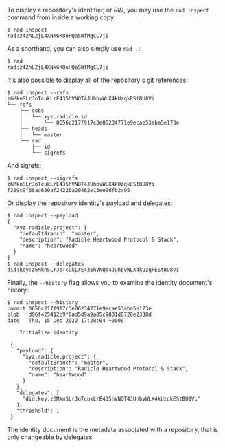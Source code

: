To display a repository's identifier, or *RID*, you may use the `rad inspect`
command from inside a working copy:

```
$ rad inspect
rad:z42hL2jL4XNk6K8oHQaSWfMgCL7ji
```

As a shorthand, you can also simply use `rad .`:

```
$ rad .
rad:z42hL2jL4XNk6K8oHQaSWfMgCL7ji
```

It's also possible to display all of the repository's git references:

```
$ rad inspect --refs
z6MknSLrJoTcukLrE435hVNQT4JUhbvWLX4kUzqkEStBU8Vi
└── refs
    ├── cobs
    │   └── xyz.radicle.id
    │       └── 0656c217f917c3e06234771e9ecae53aba5e173e
    ├── heads
    │   └── master
    └── rad
        ├── id
        └── sigrefs
```

And sigrefs:

```
$ rad inspect --sigrefs
z6MknSLrJoTcukLrE435hVNQT4JUhbvWLX4kUzqkEStBU8Vi f209c9f68aa689af24220a20462e13ee9dfb2a95
```

Or display the repository identity's payload and delegates:

```
$ rad inspect --payload
{
  "xyz.radicle.project": {
    "defaultBranch": "master",
    "description": "Radicle Heartwood Protocol & Stack",
    "name": "heartwood"
  }
}
$ rad inspect --delegates
did:key:z6MknSLrJoTcukLrE435hVNQT4JUhbvWLX4kUzqkEStBU8Vi
```

Finally, the `--history` flag allows you to examine the identity document's
history:

```
$ rad inspect --history
commit 0656c217f917c3e06234771e9ecae53aba5e173e
blob   d96f425412c9f8ad5d9a9a05c9831d0728e2338d
date   Thu, 15 Dec 2022 17:28:04 +0000

    Initialize identity

 {
   "payload": {
     "xyz.radicle.project": {
       "defaultBranch": "master",
       "description": "Radicle Heartwood Protocol & Stack",
       "name": "heartwood"
     }
   },
   "delegates": [
     "did:key:z6MknSLrJoTcukLrE435hVNQT4JUhbvWLX4kUzqkEStBU8Vi"
   ],
   "threshold": 1
 }

```

The identity document is the metadata associated with a repository, that is
only changeable by delegates.
